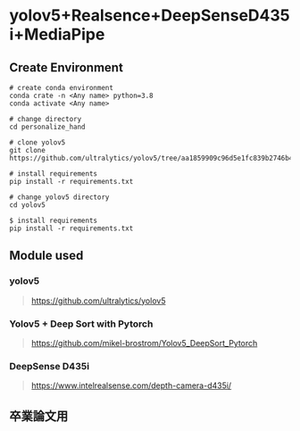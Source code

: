 # yolov5+Realsence+DeepSenseD435i+MediaPipe

## Create Environment
```shell
# create conda environment
conda crate -n <Any name> python=3.8
conda activate <Any name>

# change directory
cd personalize_hand

# clone yolov5
git clone https://github.com/ultralytics/yolov5/tree/aa1859909c96d5e1fc839b2746b45038ee8465c9

# install requirements
pip install -r requirements.txt

# change yolov5 directory
cd yolov5

$ install requirements
pip install -r requirements.txt
```


## Module used
### yolov5
> https://github.com/ultralytics/yolov5

### Yolov5 + Deep Sort with Pytorch
> https://github.com/mikel-brostrom/Yolov5_DeepSort_Pytorch

### DeepSense D435i
> https://www.intelrealsense.com/depth-camera-d435i/

## 卒業論文用